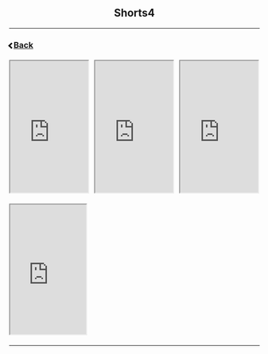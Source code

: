 <!-- In-page CSS start -->

<style>

.SHORTS {
       display: flex;
      margin-bottom: 10px;
 
}
.arrow {
  border: solid black;
  border-width: 0 3px 3px 0;
  display: inline-block;
  padding: 3px;
}
.left {
  transform: rotate(135deg);
  -webkit-transform: rotate(135deg);
}
.TEXTCENTER {

text-align: center;
       
}
.TEXTLEFT {

text-align: left;
       
}
  
 .SHORTS {
display: flex;
justify-content: left;
flex-wrap: wrap;
gap: 10px;
margin: 20px 0;
}
.SHORTS div {
height: 100px;
width: 200px;
display: flex;
align-items: center;
justify-content: center;
color: white;
font-weight: bold;
border-radius: 5px;
}  
  
</style>

<!-- In-page CSS end -->

<div class="TEXTCENTER">
<h2>Shorts4</h2>
</div>


<hr>

<div class="TEXTLEFT">
<h3>
<p><i class="arrow left"></i><a href="https://zephyrcarter.github.io/disesdi.github.io/Videos.html">Back</a></p>
</h3>
</div>

<!-- ADD NEWEST SHORTS THREE AT A TIME ABOVE THE PREVIOUS ONES (instructions below) -->

<div class="SHORTS">
<iframe width="157" height="265" src="https://youtube.com/embed/_X_OPqMn684?si=rUwFLSKxz7ynJzWq?feature=share" allowfullscreen></iframe>
<iframe width="157" height="265" src="https://youtube.com/embed/nLuSieUljYE?si=LS1uNNeeWbUZhxdJ?feature=share" allowfullscreen></iframe>
<iframe width="157" height="265" src="https://youtube.com/embed/T0wgyI2f668?feature=share" allowfullscreen></iframe>
</div>

<div class="SHORTS">
<iframe width="153" height="261" src="https://youtube.com/embed/HkantGDXrB4?feature=share" allowfullscreen></iframe> 
<!-- <iframe width="142" height="250" src="URL?feature=share" allowfullscreen></iframe>
     <iframe width="142" height="250" src="URL?feature=share" allowfullscreen></iframe> 
-->
</div>

<hr>


<!-- COPY AND PASTE THIS CODE AND ADD YOUR "URL" FOR EVERY VIDEO YOU WANT ADDED, LEAVING THE "?feature=share" PART -->
<!-- NOTE: PLEASE ADD VIDEOS THREE AT A TIME, THAT IS THE MAXIMUM NUMBER OF VIDEOS DISPLAYABLE IN A ROW ON DESKTOP -->
<!-- ALSO: WHEN PUTTING IN YOUR LINK TO YOUR YOUTUBE SHORT, REPLACE THE "shorts" WITH "embed", AS SEEN BELOW:-->
<!--
<iframe width="142" height="250" src="https://www.youtube.com/shorts/HkantGDXrB4?feature=share" ></iframe> 
                                                                |
                                                                V
<iframe width="142" height="250" src="https://www.youtube.com/embed/HkantGDXrB4?feature=share" ></iframe>                --->   

<!-- COPY CODE FOR SHORTS -->
<!--
<div class="SHORTS">
<iframe width="142" height="250" src="URL?feature=share" ></iframe>
<iframe width="142" height="250" src="URL?feature=share" ></iframe>
<iframe width="142" height="250" src="URL?feature=share" ></iframe>
</div>
-->




